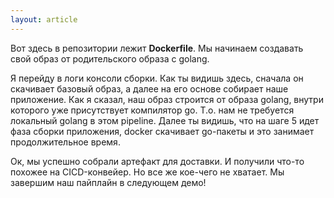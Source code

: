 ```yaml
---
layout: article
---
```

Вот здесь в репозитории лежит **Dockerfile**. Мы начинаем создавать свой образ от родительского образа с golang.

Я перейду в логи консоли сборки. Как ты видишь здесь, сначала он скачивает базовый образ, а далее на его основе собирает наше приложение. Как я сказал, наш образ строится от образа golang, внутри которого уже присутствует компилятор go. Т.о. нам не требуется локальный golang в этом pipeline. Далее ты видишь, что на шаге 5 идет фаза сборки приложения, docker скачивает go-пакеты и это занимает продолжительное время. 

Ок, мы успешно собрали артефакт для доставки. И получили что-то похожее на CICD-конвейер. Но все же кое-чего не хватает. Мы завершим наш пайплайн в следующем демо!
